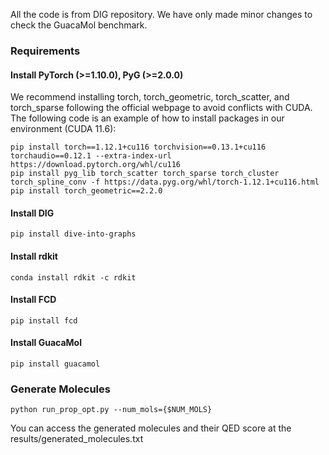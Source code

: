 All the code is from DIG repository. We have only made minor changes to check the GuacaMol benchmark.

### Requirements
#### Install PyTorch (>=1.10.0), PyG (>=2.0.0)

We recommend installing torch, torch_geometric, torch_scatter, and torch_sparse following the official webpage to avoid conflicts with CUDA. The following code is an example of how to install packages in our environment (CUDA 11.6):
```
pip install torch==1.12.1+cu116 torchvision==0.13.1+cu116 torchaudio==0.12.1 --extra-index-url https://download.pytorch.org/whl/cu116
pip install pyg_lib torch_scatter torch_sparse torch_cluster torch_spline_conv -f https://data.pyg.org/whl/torch-1.12.1+cu116.html
pip install torch_geometric==2.2.0
```

#### Install DIG
```
pip install dive-into-graphs
```
#### Install rdkit
```
conda install rdkit -c rdkit
```
#### Install FCD
```
pip install fcd
```
#### Install GuacaMol
```
pip install guacamol
```

### Generate Molecules
```
python run_prop_opt.py --num_mols={$NUM_MOLS}
```
You can access the generated molecules and their QED score at the results/generated_molecules.txt